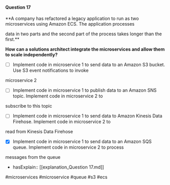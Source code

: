 #### Question  17


**A company has refactored a legacy application to run as two microservices using Amazon ECS. The application processes

data in two parts and the second part of the process takes longer than the first.**


**How can a solutions architect integrate the microservices and allow them to scale independently?**


- [ ] Implement code in microservice 1 to send data to an Amazon S3 bucket. Use S3 event notifications to invoke

microservice 2


- [ ] Implement code in microservice 1 to publish data to an Amazon SNS topic. Implement code in microservice 2 to

subscribe to this topic


- [ ] Implement code in microservice 1 to send data to Amazon Kinesis Data Firehose. Implement code in microservice 2 to

read from Kinesis Data Firehose


- [x] Implement code in microservice 1 to send data to an Amazon SQS queue. Implement code in microservice 2 to process

messages from the queue



- hasExplain:: [[explanation_Question  17.md]]

#microservices #microservice #queue #s3 #ecs 